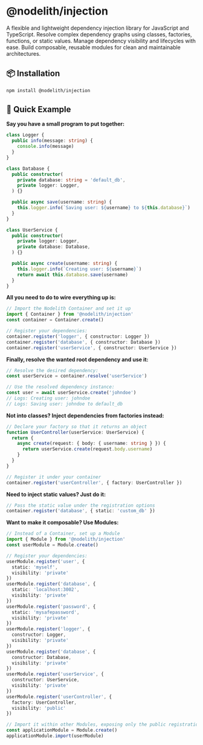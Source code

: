# @nodelith/injection

A flexible and lightweight dependency injection library for JavaScript and TypeScript. Resolve complex dependency graphs using classes, factories, functions, or static values. Manage dependency visibility and lifecycles with ease. Build composable, reusable modules for clean and maintainable architectures.

## 📦 Installation

```bash
npm install @nodelith/injection
```

## 🚀 Quick Example

**Say you have a small program to put together:**

```typescript
class Logger {
  public info(message: string) {
    console.info(message)
  }
}

class Database {
  public constructor(
    private database: string = 'default_db',
    private logger: Logger,
  ) {}

  public async save(username: string) {
    this.logger.info(`Saving user: ${username} to ${this.database}`)
  }
}

class UserService {
  public constructor(
    private logger: Logger,
    private database: Database,
  ) {}

  public async create(username: string) {
    this.logger.info(`Creating user: ${username}`)
    return await this.database.save(username)
  }
}
```

**All you need to do to wire everything up is:**

```typescript
// Import the Nodelith Container and set it up
import { Container } from '@nodelith/injection'
const container = Container.create()

// Register your dependencies:
container.register('logger', { constructor: Logger })
container.register('database', { constructor: Database })
container.register('userService', { constructor: UserService })
```

**Finally, resolve the wanted root dependency and use it:**

```typescript
// Resolve the desired dependency:
const userService = container.resolve('userService')

// Use the resolved dependency instance:
const user = await userService.create('johndoe')
// Logs: Creating user: johndoe
// Logs: Saving user: johndoe to default_db
```

**Not into classes? Inject dependencies from factories instead:**

```typescript
// Declare your factory so that it returns an object
function UserController(userService: UserService) {
  return {
    async create(request: { body: { username: string } }) {
      return userService.create(request.body.username)
    }
  }
}

// Register it under your container
container.register('userController', { factory: UserController })
```

**Need to inject static values? Just do it:**

```typescript
// Pass the static value under the registration options
container.register('database', { static: 'custom_db' })
```

**Want to make it composable? Use Modules:**

```typescript
// Instead of a Container, set up a Module
import { Module } from '@nodelith/injection'
const userModule = Module.create()

// Register your dependencies:
userModule.register('user', {
  static: 'myself',
  visibility: 'private'
})
userModule.register('database', {
  static: 'localhost:3002',
  visibility: 'private'
})
userModule.register('password', {
  static: 'mysafepassword',
  visibility: 'private'
})
userModule.register('logger', {
  constructor: Logger,
  visibility: 'private'
})
userModule.register('database', {
  constructor: Database,
  visibility: 'private'
})
userModule.register('userService', {
  constructor: UserService,
  visibility: 'private'
})
userModule.register('userController', {
  factory: UserController,
  visibility: 'public'
})

// Import it within other Modules, exposing only the public registrations:
const applicationModule = Module.create()
applicationModule.import(userModule)
```
